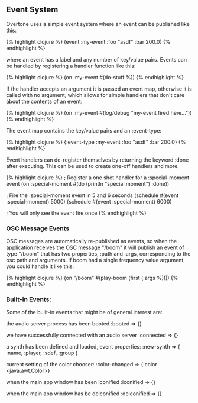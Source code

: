 ## Event System

Overtone uses a simple event system where an event can be published like this:

{% highlight clojure %}
  (event :my-event :foo "asdf" :bar 200.0)
{% endhighlight %}

where an event has a label and any number of key/value pairs.  Events can be
handled by registering a handler function like this:

{% highlight clojure %}
  (on :my-event #(do-stuff %))
{% endhighlight %}

If the handler accepts an argument it is passed an event map, otherwise it is
called with no argument, which allows for simple handlers that don't care about
the contents of an event:

{% highlight clojure %}
  (on :my-event #(log/debug "my-event fired here..."))
{% endhighlight %}

The event map contains the key/value pairs and an :event-type:

{% highlight clojure %}
 {:event-type :my-event
  :foo "asdf"
  :bar 200.0}
{% endhighlight %}

Event handlers can de-register themselves by returning the keyword :done after
executing.  This can be used to create one-off handlers and more.

{% highlight clojure %}
  ; Register a one shot handler for a :special-moment event
  (on :special-moment #(do (println "special moment") :done))

  ; Fire the :special-moment event in 5 and 6 seconds
  (schedule #(event :special-moment) 5000)
  (schedule #(event :special-moment) 6000)

  ; You will only see the event fire once
{% endhighlight %}

### OSC Message Events

OSC messages are automatically re-published as events, so when the application
receives the OSC message "/boom" it will publish an event of type "/boom" that
has two properties, :path and :args, corresponding to the osc path and
arguments.  If boom had a single frequency value argument, you could handle it
like this:

{% highlight clojure %}
  (on "/boom" #(play-boom (first (:args %))))
{% endhighlight %}

### Built-in Events:

Some of the built-in events that might be of general interest are:

the audio server process has been booted
:booted => {}

we have successfully connected with an audio server
:connected => {}

a synth has been defined and loaded, event properties: 
:new-synth => { :name, :player, :sdef, :group }

current setting of the color chooser:
:color-changed => {:color <java.awt.Color>} 

when the main app window has been iconified 
:iconified => {}

when the main app window has be deiconified 
:deiconified => {}

